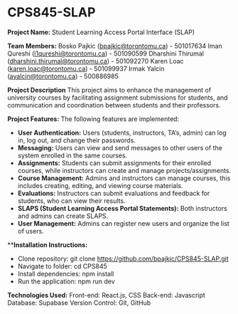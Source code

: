 # CPS845-SLAP

**Project Name:** Student Learning Access Portal Interface (SLAP)

**Team Members:** 
Bosko Pajkic (bpajkic@torontomu.ca) - 501017634
Iman Qureshi (i1qureshi@torontomu.ca) - 501090599
Dharshini Thirumal (dharshini.thirumal@torontomu.ca) - 501092270
Karen Loac (karen.loac@torontomu.ca) - 501099937
Irmak Yalcin (ayalcin@torontomu.ca) - 500886985

**Project Description** 
This project aims to enhance the management of university courses by facilitating assignment submissions for students, and communication and coordination between students and their professors.

**Project Features:** 
The following features are implemented:
- **User Authentication:** Users (students, instructors, TA’s, admin) can log in, log out, and change their passwords.
- **Messaging:** Users can view and send messages to other users of the system enrolled in the same courses.
- **Assignments:** Students can submit assignments for their enrolled courses, while instructors can create and manage projects/assignments.
- **Course Management:** Admins and instructors can manage courses, this includes creating, editing, and viewing course materials.
- **Evaluations:** Instructors can submit evaluations and feedback for students, who can view their results.
- **SLAPS (Student Learning Access Portal Statements):** Both instructors and admins can create SLAPS.
- **User Management:** Admins can register new users and organize the list of users.

****Installation Instructions:** 
- Clone repository: git clone https://github.com/bpajkic/CPS845-SLAP.git 
- Navigate to folder:  cd CPS845
- Install dependencies: npm install
- Run the application: npm run dev

**Technologies Used:** 
Front-end: React.js, CSS
Back-end: Javascript
Database: Supabase
Version Control: Git, GitHub
